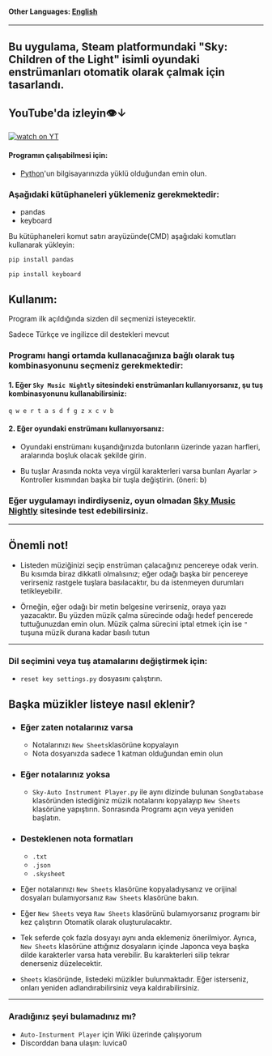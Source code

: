 #### Other Languages: [English](https://github.com/MERT-CKR/Sky-Instrument-Player/blob/main/README.md)

---
## Bu uygulama, Steam platformundaki "Sky: Children of the Light" isimli oyundaki enstrümanları otomatik olarak çalmak için tasarlandı. 

## YouTube'da izleyin👁️↓
[![watch on YT](https://i3.ytimg.com/vi/ZUfYclM6AHA/maxresdefault.jpg)](https://www.youtube.com/watch?v=ZUfYclM6AHA)




#### Programın çalışabilmesi için:
* [Python](https://www.python.org)'un bilgisayarınızda yüklü olduğundan emin olun.
### Aşağıdaki kütüphaneleri yüklemeniz gerekmektedir:
* pandas 
* keyboard


Bu kütüphaneleri komut satırı arayüzünde(CMD) aşağıdaki komutları kullanarak yükleyin:

```cmd
pip install pandas
```

```cmd
pip install keyboard
```

## Kullanım:

Program ilk açıldığında sizden dil seçmenizi isteyecektir.

Sadece Türkçe ve ingilizce dil destekleri mevcut


### Programı hangi ortamda kullanacağınıza bağlı olarak tuş kombinasyonunu seçmeniz gerekmektedir:

#### 1. Eğer `Sky Music Nightly` sitesindeki enstrümanları kullanıyorsanız, şu tuş kombinasyonunu kullanabilirsiniz:

`
q w e r t a s d f g z x c v b
`

#### 2. Eğer oyundaki enstrümanı kullanıyorsanız:
* Oyundaki enstrümanı kuşandığınızda butonların üzerinde yazan harfleri, aralarında boşluk olacak şekilde girin. 

* Bu tuşlar Arasında nokta veya virgül karakterleri varsa bunları Ayarlar > Kontroller kısmından başka bir tuşla değiştirin. (öneri: b)


### Eğer uygulamayı indirdiyseniz, oyun olmadan [Sky Music Nightly](https://specy.github.io/skyMusic/) sitesinde test edebilirsiniz.

---

## Önemli not!

* Listeden müziğinizi seçip enstrüman çalacağınız pencereye odak verin. Bu kısımda biraz dikkatli olmalısınız; eğer odağı başka bir pencereye verirseniz rastgele tuşlara basılacaktır, bu da istenmeyen durumları tetikleyebilir. 

* Örneğin, eğer odağı bir metin belgesine verirseniz, oraya yazı yazacaktır. Bu yüzden müzik çalma sürecinde odağı hedef pencerede tuttuğunuzdan emin olun. Müzik çalma sürecini iptal etmek için ise `"` tuşuna müzik durana kadar basılı tutun

---
### Dil seçimini veya tuş atamalarını değiştirmek için:
* `reset key settings.py` dosyasını çalıştırın.



## Başka müzikler listeye nasıl eklenir?

* ### Eğer zaten notalarınız varsa
    * Notalarınızı `New Sheets`klasörüne kopyalayın 
    * Nota dosyanızda sadece 1 katman olduğundan emin olun

* ### Eğer notalarınız yoksa
    * `Sky-Auto Instrument Player.py` ile aynı dizinde bulunan `SongDatabase` klasöründen istediğiniz müzik notalarını kopyalayıp `New Sheets` klasörüne yapıştırın. Sonrasında Programı açın veya yeniden başlatın.

* ### Desteklenen nota formatları
    * `.txt`
    * `.json`
    * `.skysheet`

* Eğer notalarınızı `New Sheets` klasörüne kopyaladıysanız ve orijinal dosyaları bulamıyorsanız `Raw Sheets` klasörüne bakın.

* Eğer `New Sheets` veya `Raw Sheets` klasörünü bulamıyorsanız programı bir kez çalıştırın Otomatik olarak oluşturulacaktır.



* Tek seferde çok fazla dosyayı aynı anda eklemeniz önerilmiyor. Ayrıca, `New Sheets` klasörüne attığınız dosyaların içinde Japonca veya başka dilde karakterler varsa hata verebilir. Bu karakterleri silip tekrar denerseniz düzelecektir.


* `Sheets` klasöründe, listedeki müzikler bulunmaktadır. Eğer isterseniz, onları yeniden adlandırabilirsiniz veya kaldırabilirsiniz.


---

### Aradığınız şeyi bulamadınız mı?
* `Auto-Insturment Player` için Wiki üzerinde çalışıyorum 
* Discorddan bana ulaşın: luvica0

